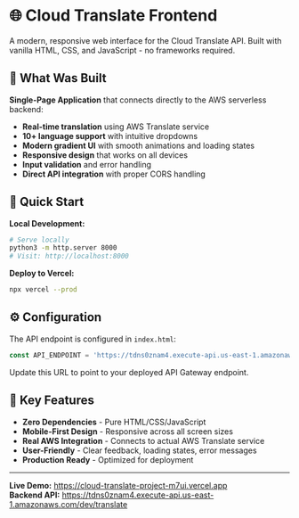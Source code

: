 # 🌐 Cloud Translate Frontend

A modern, responsive web interface for the Cloud Translate API. Built with vanilla HTML, CSS, and JavaScript - no frameworks required.

## 🎯 What Was Built

**Single-Page Application** that connects directly to the AWS serverless backend:
- **Real-time translation** using AWS Translate service
- **10+ language support** with intuitive dropdowns
- **Modern gradient UI** with smooth animations and loading states
- **Responsive design** that works on all devices
- **Input validation** and error handling
- **Direct API integration** with proper CORS handling

## 🚀 Quick Start

**Local Development:**
```bash
# Serve locally
python3 -m http.server 8000
# Visit: http://localhost:8000
```

**Deploy to Vercel:**
```bash
npx vercel --prod
```

## ⚙️ Configuration

The API endpoint is configured in `index.html`:
```javascript
const API_ENDPOINT = 'https://tdns0znam4.execute-api.us-east-1.amazonaws.com/dev/translate';
```

Update this URL to point to your deployed API Gateway endpoint.

## 🎨 Key Features

- **Zero Dependencies** - Pure HTML/CSS/JavaScript
- **Mobile-First Design** - Responsive across all screen sizes
- **Real AWS Integration** - Connects to actual AWS Translate service
- **User-Friendly** - Clear feedback, loading states, error messages
- **Production Ready** - Optimized for deployment

---

**Live Demo:** https://cloud-translate-project-m7ui.vercel.app  
**Backend API:** https://tdns0znam4.execute-api.us-east-1.amazonaws.com/dev/translate